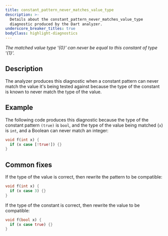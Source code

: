 ```yaml
---
title: constant_pattern_never_matches_value_type
description: >-
  Details about the constant_pattern_never_matches_value_type
  diagnostic produced by the Dart analyzer.
underscore_breaker_titles: true
bodyClass: highlight-diagnostics
---
```


_The matched value type '{0}' can never be equal to this constant of type
'{1}'._

## Description

The analyzer produces this diagnostic when a constant pattern can never
match the value it's being tested against because the type of the constant
is known to never match the type of the value.

## Example

The following code produces this diagnostic because the type of the
constant pattern `(true)` is `bool`, and the type of the value being
matched (`x`) is `int`, and a Boolean can never match an integer:

```dart
void f(int x) {
  if (x case [!true!]) {}
}
```

## Common fixes

If the type of the value is correct, then rewrite the pattern to be
compatible:

```dart
void f(int x) {
  if (x case 3) {}
}
```

If the type of the constant is correct, then rewrite the value to be
compatible:

```dart
void f(bool x) {
  if (x case true) {}
}
```
